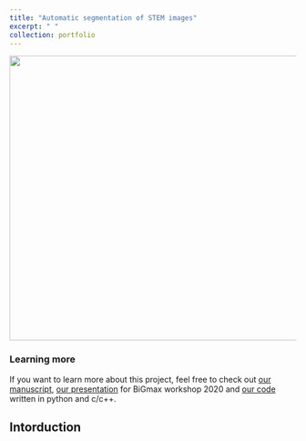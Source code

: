 ```yaml
---
title: "Automatic segmentation of STEM images"
excerpt: " "
collection: portfolio
---
```


<p align="center">
<img src="https://media.giphy.com/media/cnX46yrVsp0MRc1kaX/giphy.gif" width="1000" height="500" >
</p>

### Learning more
If you want to learn more about this project, feel free to check out [our manuscript](https://github.com/NingWang1990/pySTEM/blob/master/paper/paper_segmentation.pdf?raw=true), [our presentation](https://github.com/NingWang1990/pySTEM/blob/master/slides/BiGmax2020.pdf?raw=true) for BiGmax workshop 2020 and [our code](https://github.com/NingWang1990/pySTEM) written in python and c/c++. 

## Intorduction

